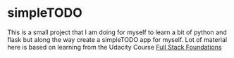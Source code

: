 # simpleTODO

This is a small project that I am doing for myself to learn a bit of python and flask but along the way create a simpleTODO app for myself. Lot of material here is based on learning from the Udacity Course [Full Stack Foundations](https://www.udacity.com/course/full-stack-foundations--ud088)
